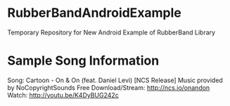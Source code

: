 # RubberBandAndroidExample
Temporary Repository for New Android Example of RubberBand Library

# Sample Song Information
Song: Cartoon - On & On (feat. Daniel Levi) [NCS Release]
Music provided by NoCopyrightSounds
Free Download/Stream: http://ncs.io/onandon
Watch: http://youtu.be/K4DyBUG242c